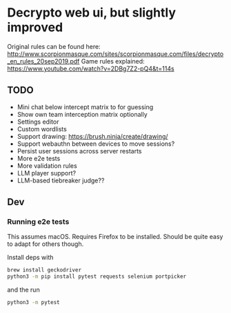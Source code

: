 # Decrypto web ui, but slightly improved

Original rules can be found here: http://www.scorpionmasque.com/sites/scorpionmasque.com/files/decrypto_en_rules_20sep2019.pdf
Game rules explained: https://www.youtube.com/watch?v=2DBg7Z2-pQ4&t=114s

## TODO

* Mini chat below intercept matrix to for guessing
* Show own team interception matrix optionally
* Settings editor
* Custom wordlists
* Support drawing: https://brush.ninja/create/drawing/
* Support webauthn between devices to move sessions?
* Persist user sessions across server restarts
* More e2e tests
* More validation rules
* LLM player support?
* LLM-based tiebreaker judge??

## Dev

### Running e2e tests

This assumes macOS. Requires Firefox to be installed. Should be quite easy to adapt for others though.

Install deps with

```bash
brew install geckodriver
python3 -m pip install pytest requests selenium portpicker
```

and the run

```bash
python3 -m pytest
```
